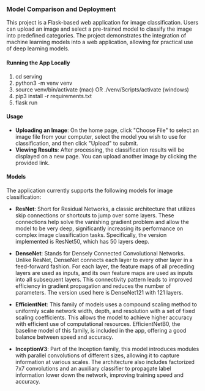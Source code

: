 ### Model Comparison and Deployment
This project is a Flask-based web application for image classification. Users can upload an image and select a pre-trained model to classify the image into predefined categories. The project demonstrates the integration of machine learning models into a web application, allowing for practical use of deep learning models.

#### Running the App Locally
1. cd serving
2. python3 -m venv venv
3. source venv/bin/activate (mac) OR ./venv/Scripts/activate (windows)
4. pip3 install -r requirements.txt
5. flask run

#### Usage

- **Uploading an Image**: On the home page, click "Choose File" to select an image file from your computer, select the model you wish to use for classification, and then click "Upload" to submit.
- **Viewing Results**: After processing, the classification results will be displayed on a new page. You can upload another image by clicking the provided link.

#### Models

The application currently supports the following models for image classification:

- **ResNet**: Short for Residual Networks, a classic architecture that utilizes skip connections or shortcuts to jump over some layers. These connections help solve the vanishing gradient problem and allow the model to be very deep, significantly increasing its performance on complex image classification tasks. Specifically, the version implemented is ResNet50, which has 50 layers deep.

- **DenseNet**: Stands for Densely Connected Convolutional Networks. Unlike ResNet, DenseNet connects each layer to every other layer in a feed-forward fashion. For each layer, the feature maps of all preceding layers are used as inputs, and its own feature maps are used as inputs into all subsequent layers. This connectivity pattern leads to improved efficiency in gradient propagation and reduces the number of parameters. The version used here is DenseNet121 with 121 layers.

- **EfficientNet**: This family of models uses a compound scaling method to uniformly scale network width, depth, and resolution with a set of fixed scaling coefficients. This allows the model to achieve higher accuracy with efficient use of computational resources. EfficientNetB0, the baseline model of this family, is included in the app, offering a good balance between speed and accuracy.

- **InceptionV3**: Part of the Inception family, this model introduces modules with parallel convolutions of different sizes, allowing it to capture information at various scales. The architecture also includes factorized 7x7 convolutions and an auxiliary classifier to propagate label information lower down the network, improving training speed and accuracy.
